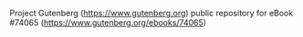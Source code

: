 Project Gutenberg (https://www.gutenberg.org) public repository for eBook #74065 (https://www.gutenberg.org/ebooks/74065)

